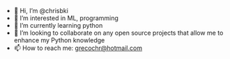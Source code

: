 - 👋 Hi, I’m @chrisbki
- 👀 I’m interested in ML, programming 
- 🌱 I’m currently learning python
- 💞️ I’m looking to collaborate on any open source projects that allow me to enhance my Python knowledge 
- 📫 How to reach me: grecochr@hotmail.com

<!---
chrisbki/chrisbki is a ✨ special ✨ repository because its `README.md` (this file) appears on your GitHub profile.
You can click the Preview link to take a look at your changes.
--->

